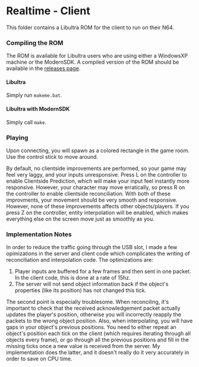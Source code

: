 # Realtime - Client

This folder contains a Libultra ROM for the client to run on their N64.

### Compiling the ROM
The ROM is available for Libultra users who are using either a WindowsXP machine or the ModernSDK. A compiled version of the ROM should be available in the [releases page](../../../../../releases).

#### Libultra

Simply run `makeme.bat`. 

#### Libultra with ModernSDK

Simply call `make`.

### Playing

Upon connecting, you will spawn as a colored rectangle in the game room. Use the control stick to move around.

By default, no clientside improvements are performed, so your game may feel very laggy, and your inputs unresponsive. Press L on the controller to enable Clientside Prediction, which will make your input feel instantly more responsive. However, your character may move erratically, so press R on the controller to enable clientside reconciliation. With both of these improvments, your movement should be very smooth and responsive. However, none of these improvements affects other objects/players. If you press Z on the controller, entity interpolation will be enabled, which makes everything else on the screen move just as smoothly as you.

### Implementation Notes

In order to reduce the traffic going through the USB slot, I made a few opimizations in the server and client code which complicates the writing of reconciliation and interpolation code. The optimizations are:

1) Player inputs are buffered for a few frames and then sent in one packet. In the client code, this is done at a rate of 15hz.
2) The server will not send object information back if the object's properties (like its position) has not changed this tick.

The second point is especially troublesome. When reconciling, it's important to check that the received acknowledgement packet actually updates the player's position, otherwise you will incorrectly reapply the packets to the wrong object position. Also, when interpolating, you will have gaps in your object's previous positions. You need to either repeat an object's position each tick on the client (which requires iterating through all objects every frame), or go through all the previous positions and fill in the missing ticks once a new value is received from the server. My implementation does the latter, and it doesn't really do it very accurately in order to save on CPU time.